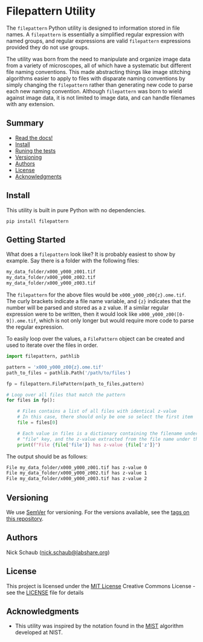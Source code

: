 # Filepattern Utility

The `filepattern` Python utility is designed to information stored in file
names. A `filepattern` is essentially a simplified regular expression with named
groups, and regular expressions are valid `filepattern` expressions provided
they do not use groups.

The utility was born from the need to manipulate and organize image data from a
variety of microscopes, all of which have a systematic but different file naming
conventions. This made abstracting things like image stitching algorithms easier
to apply to files with disparate naming conventions by simply changing the
`filepattern` rather than generating new code to parse each new naming
convention. Although `filepattern` was born to wield against image data, it is
not limited to image data, and can handle filenames with any extension.

## Summary

  - [Read the docs!](https://filepattern.readthedocs.io/en/latest/)
  - [Install](#)
  - [Runing the tests](#running-the-tests)
  - [Versioning](#versioning)
  - [Authors](#authors)
  - [License](#license)
  - [Acknowledgments](#acknowledgments)

## Install

This utility is built in pure Python with no dependencies.

`pip install filepattern`

## Getting Started

What does a ``filepattern`` look like? It is probably easiest to show by
example. Say there is a folder with the following files:

```bash
my_data_folder/x000_y000_z001.tif
my_data_folder/x000_y000_z002.tif
my_data_folder/x000_y000_z003.tif
```

The `filepattern` for the above files would be `x000_y000_z00{z}.ome.tif`.
The curly brackets indicate a file name variable, and `{z}` indicates that the
number will be parsed and stored as a z value. If a similar regular expression
were to be written, then it would look like `x000_y000_z00([0-9]).ome.tif`,
which is not only longer but would require more code to parse the regular
expression.

To easily loop over the values, a `FilePattern` object can be created and used
to iterate over the files in order.

```python
import filepattern, pathlib

pattern = 'x000_y000_z00{z}.ome.tif'
path_to_files = pathlib.Path('/path/to/files')

fp = filepattern.FilePattern(path_to_files,pattern)

# Loop over all files that match the pattern
for files in fp():

    # Files contains a list of all files with identical z-value
    # In this case, there should only be one so select the first item
    file = files[0]

    # Each value in files is a dictionary containing the filename under the
    # "file" key, and the z-value extracted from the file name under the "z" key
    print(f"File {file['file']} has z-value {file['z']}")
```

The output should be as follows:

```bash
File my_data_folder/x000_y000_z001.tif has z-value 0
File my_data_folder/x000_y000_z002.tif has z-value 1
File my_data_folder/x000_y000_z003.tif has z-value 2
```

## Versioning

We use [SemVer](http://semver.org/) for versioning. For the versions available,
see the
[tags on this repository](https://github.com/PurpleBooth/a-good-readme-template/tags).

## Authors

Nick Schaub (nick.schaub@labshare.org)

## License

This project is licensed under the [MIT License](LICENSE)
Creative Commons License - see the [LICENSE](LICENSE) file for
details

## Acknowledgments

  - This utility was inspired by the notation found in the 
  [MIST](https://github.com/usnistgov/MIST)
  algorithm developed at NIST.
